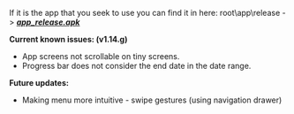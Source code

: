 If it is the app that you seek to use you can find it in here: root\app\release -> ***[app_release.apk](https://github.com/spewedprojects/MeditationTracker/blob/master/app/release/app-release.apk)***


**Current known issues: (v1.14.g)**
- App screens not scrollable on tiny screens.
- Progress bar does not consider the end date in the date range.

**Future updates:**
- Making menu more intuitive - swipe gestures (using navigation drawer)
